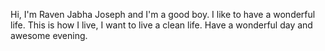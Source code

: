 Hi, I'm Raven Jabha Joseph and I'm a good boy. I like to have a wonderful life.
This is how I live, I want to live a clean life. Have a wonderful day and awesome evening.
